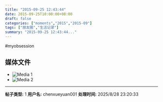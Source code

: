 ```yaml
---
title: "2015-09-25 12:43:44"
date: 2015-09-25T10:00:00+08:00
draft: false
categories: ["moments","2015","2015-09"]
tags: ["朋友圈","生活记录"]
summary: "2015-09-25 12:43:44..."
---
```


#myobsession

## 媒体文件

- ![Media 1](/Moments/photos/2015-09-25/201509251243440.jpg)
- ![Media 2](/Moments/photos/2015-09-25/201509251243441.jpg)

---

**帖子类型:** 1
**用户名:** chenxueyuan001
**处理时间:** 2025/8/28 23:20:33